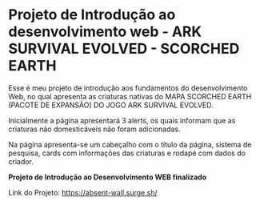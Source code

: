 # Projeto de Introdução ao desenvolvimento web - ARK SURVIVAL EVOLVED - SCORCHED EARTH

Esse é meu projeto de introdução aos fundamentos do desenvolvimento Web, no qual apresenta as criaturas nativas do MAPA SCORCHED EARTH (PACOTE DE EXPANSÃO) DO JOGO ARK SURVIVAL EVOLVED.

Inicialmente a página apresentará 3 alerts, os quais informam que as criaturas não domesticáveis não foram adicionadas.

Na página apresenta-se um cabeçalho com o título da página, sistema de pesquisa, cards com informações das criaturas e rodapé com dados do criador.

**Projeto de Introdução ao Desenvolvimento WEB finalizado**

Link do Projeto: https://absent-wall.surge.sh/